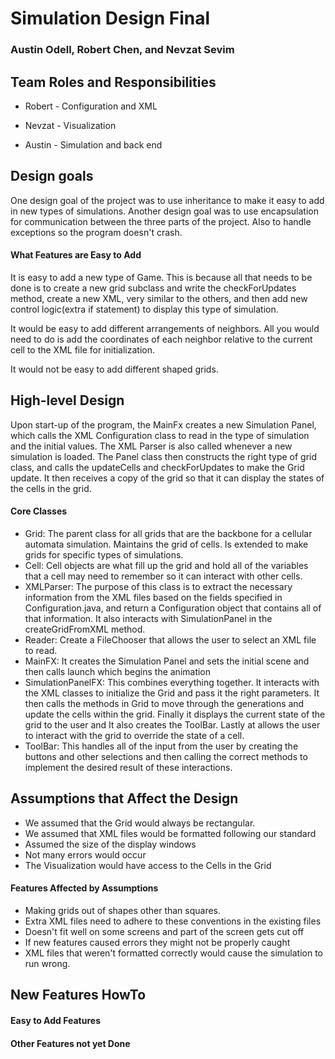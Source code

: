 # Simulation Design Final
### Austin Odell, Robert Chen, and Nevzat Sevim

## Team Roles and Responsibilities

 * Robert - Configuration and XML

 * Nevzat - Visualization

 * Austin - Simulation and back end


## Design goals
One design goal of the project was to use inheritance to make it easy to add in new types of simulations.
Another design goal was to use encapsulation for communication between the three parts of the project. 
Also to handle exceptions so the program doesn't crash. 


#### What Features are Easy to Add
It is easy to add a new type of Game. This is because all that needs to be done is to create a new grid
subclass and write the checkForUpdates method, create a new XML, very similar to the others, and then 
add new control logic(extra if statement) to display this type of simulation. 

It would be easy to add different arrangements of neighbors. All you would need to do is add the coordinates
of each neighbor relative to the current cell to the XML file for initialization. 

It would not be easy to add different shaped grids. 


## High-level Design

Upon start-up of the program, the MainFx creates a new Simulation Panel, which calls the XML Configuration 
class to read in the type of simulation and the initial values. The XML Parser is also called whenever
a new simulation is loaded. The Panel class then constructs the right type of grid class, and calls
the updateCells and checkForUpdates to make the Grid update. It then receives a copy of the grid so that
it can display the states of the cells in the grid. 

#### Core Classes
* Grid: The parent class for all grids that are the backbone for a cellular automata simulation.
       Maintains the grid of cells. Is extended to make grids for specific types of simulations.
* Cell: Cell objects are what fill up the grid and hold all of the variables that a cell may need to 
remember so it can interact with other cells.
* XMLParser: The purpose of this class is to extract the necessary information from the XML files based on the fields
              specified in Configuration.java, and return a Configuration object that contains all of that information. 
              It also interacts with SimulationPanel in the createGridFromXML method. 
* Reader: Create a FileChooser that allows the user to select an XML file to read.
* MainFX: It creates the Simulation Panel and sets the initial scene and then calls launch which begins the animation
* SimulationPanelFX: This combines everything together. It interacts with the XML classes to initialize
the Grid and pass it the right parameters. It then calls the methods in Grid to move through the generations
and update the cells within the grid. Finally it displays the current state of the grid to the user and
It also creates the ToolBar. Lastly at allows the user to interact with the grid to override the state 
of a cell. 
* ToolBar: This handles all of the input from the user by creating the buttons and other selections and 
then calling the correct methods to implement the desired result of these interactions. 



## Assumptions that Affect the Design
- We assumed that the Grid would always be rectangular. 
- We assumed that XML files would be formatted following our standard
- Assumed the size of the display windows
- Not many errors would occur
- The Visualization would have access to the Cells in the Grid

#### Features Affected by Assumptions
- Making grids out of shapes other than squares.
- Extra XML files need to adhere to these conventions in the existing files
- Doesn't fit well on some screens and part of the screen gets cut off
- If new features caused errors they might not be properly caught
- XML files that weren't formatted correctly would cause the simulation to run wrong.



## New Features HowTo

#### Easy to Add Features

#### Other Features not yet Done

